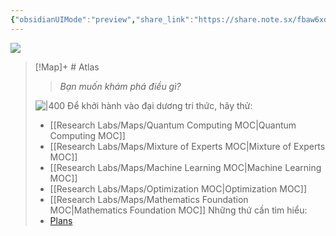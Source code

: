 ```yaml
---
{"obsidianUIMode":"preview","share_link":"https://share.note.sx/fbaw6xq8#p+VIRz+NAeFIfDIksivqxXPgGTcSyUBwet2USgaNiHc","share_updated":"2025-02-19T22:34:13+07:00","dg-home":"true","dg-publish":true,"permalink":"/research-labs/atlas/","tags":["gardenEntry"],"dgPassFrontmatter":true}
---
```


![](https://i.imgur.com/cX8ipsS.png)



> [!Map]+ # Atlas
> > *Bạn muốn khám phá điều gì?*
>
> ![|400](https://i.imgur.com/Bv3gZNe.jpeg)
> Để khởi hành vào đại dương tri thức, hãy thử: 
> - [[Research Labs/Maps/Quantum Computing MOC\|Quantum Computing MOC]]
> - [[Research Labs/Maps/Mixture of Experts MOC\|Mixture of Experts MOC]]
> - [[Research Labs/Maps/Machine Learning MOC\|Machine Learning MOC]]
> - [[Research Labs/Maps/Optimization MOC\|Optimization MOC]]
> - [[Research Labs/Maps/Mathematics Foundation MOC\|Mathematics Foundation MOC]]
> Những thứ cần tìm hiểu:
> - [Plans](Plans.md)




